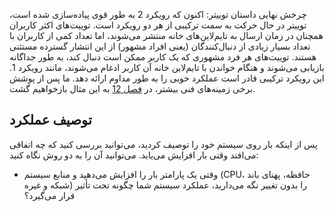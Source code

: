 چرخش نهایی داستان توییتر: اکنون که رویکرد 2 به طور قوی پیاده‌سازی شده است، توییتر در حال حرکت به سمت ترکیبی از هر دو رویکرد است. توییت‌های اکثر کاربران همچنان در زمان ارسال به تایم‌لاین‌های خانه منتشر می‌شوند، اما تعداد کمی از کاربران با تعداد بسیار زیادی از دنبال‌کنندگان (یعنی افراد مشهور) از این انتشار گسترده مستثنی هستند. توییت‌های هر فرد مشهوری که یک کاربر ممکن است دنبال کند، به طور جداگانه بازیابی می‌شوند و هنگام خواندن با تایم‌لاین خانه آن کاربر ادغام می‌شوند، مانند رویکرد 1. این رویکرد ترکیبی قادر است عملکرد خوبی را به طور مداوم ارائه دهد. ما پس از پوشش برخی زمینه‌های فنی بیشتر، در [فصل 12](ch12.html#ch_future) به این مثال بازخواهیم گشت.

## توصیف عملکرد
پس از اینکه بار روی سیستم خود را توصیف کردید، می‌توانید بررسی کنید که چه اتفاقی می‌افتد وقتی بار افزایش می‌یابد. می‌توانید آن را به دو روش نگاه کنید:

* وقتی یک پارامتر بار را افزایش می‌دهید و منابع سیستم (CPU، حافظه، پهنای باند شبکه و غیره) را بدون تغییر نگه می‌دارید، عملکرد سیستم شما چگونه تحت تأثیر قرار می‌گیرد؟ 